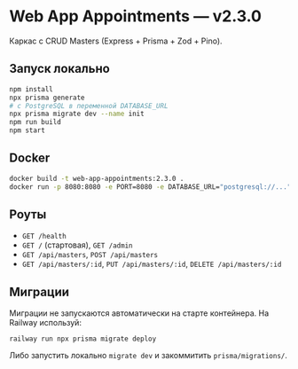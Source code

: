 # Web App Appointments — v2.3.0

Каркас с CRUD Masters (Express + Prisma + Zod + Pino).

## Запуск локально

```bash
npm install
npx prisma generate
# c PostgreSQL в переменной DATABASE_URL
npx prisma migrate dev --name init
npm run build
npm start
```

## Docker

```bash
docker build -t web-app-appointments:2.3.0 .
docker run -p 8080:8080 -e PORT=8080 -e DATABASE_URL="postgresql://..." web-app-appointments:2.3.0
```

## Роуты

- `GET /health`
- `GET /` (стартовая), `GET /admin`
- `GET /api/masters`, `POST /api/masters`
- `GET /api/masters/:id`, `PUT /api/masters/:id`, `DELETE /api/masters/:id`

## Миграции
Миграции не запускаются автоматически на старте контейнера.
На Railway используй:
```
railway run npx prisma migrate deploy
```
Либо запустить локально `migrate dev` и закоммитить `prisma/migrations/`.

